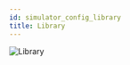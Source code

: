 ```yaml
---
id: simulator_config_library
title: Library
---
```


![Library](/docs/simulator_config_library.jpg)
